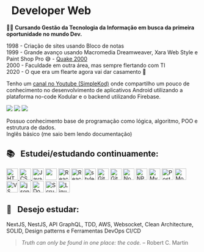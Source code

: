 # &nbsp; Developer Web

:man_student: **Cursando Gestão da Tecnologia da Informação em busca da primeira oportunidade no mundo Dev.**

1998 - Criação de sites usando Bloco de notas  
1999 - Grande avanço usando Macromedia Dreamweaver, Xara Web Style e Paint Shop Pro :sweat_smile:  - [Quake 2000](https://web.archive.org/web/20010216054338/http://www.quake2000.hpg.com.br:80/)  
2000 - Faculdade em outra área, mas sempre flertando com TI  
2020 - O que era um flearte agora vai dar casamento :pray:

Tenho um [canal no Youtube (SimpleKod)](https://www.youtube.com/c/simplekod) onde compartilho um pouco de conhecimento no desenvolvimento de aplicativos Android utilizando a plataforma no-code Kodular e o backend utilizando Firebase.

<a href="https://www.linkedin.com/in/edmilson-torres"><img src="https://img.shields.io/badge/-Edmilson Torres-0077B5?style=flat-square&logo=Linkedin&logoColor=white"/></a>
<a href="mailto:edmilson.torres@gmail.com"><img src="https://img.shields.io/badge/-edmilson.torres@gmail.com-D14836?style=flat-square&logo=Gmail&logoColor=white"/></a>
<a href="https://www.youtube.com/c/simplekod"><img src="https://img.shields.io/badge/-SimpleKod-D62422?style=flat-square&labelColor=D62422&logo=youtube&logoColor=white"/></a>

Possuo conhecimento base de programação como lógica, algoritmo, POO e estrutura de dados.  
Inglês básico (me saio bem lendo documentação)  

## :books: &nbsp; Estudei/estudando continuamente:
<a href="#"><img height= "30" alt="HTML5" src= "https://img.shields.io/badge/HTML5-E34F26?style=for-the-badge&logo=html5&logoColor=white">
<a href="#"><img height= "30" alt="CSS3" src= "https://img.shields.io/badge/CSS3-1572B6?style=for-the-badge&logo=css3&logoColor=white">
<a href="#"><img height= "30" alt="Javascript" src= "https://img.shields.io/badge/JavaScript-323330?style=for-the-badge&logo=javascript&logoColor=F7DF1E"></a>
<a href="#"><img height= "30" src="https://img.shields.io/badge/TypeScript-007ACC?style=for-the-badge&logo=typescript&logoColor=white"></a>
<a href="#"><img height= "30" alt="ReactJS" src= "https://img.shields.io/badge/ReactJS-20232A?style=for-the-badge&logo=react&logoColor=61DAFB"></a>
<a href="#"><img height= "30" alt="React Native" src= "https://img.shields.io/badge/React_Native-20232A?style=for-the-badge&logo=react&logoColor=61DAFB"></a>
<a href="#"><img height= "30" alt="styled-components" src= "https://img.shields.io/badge/styled--components-DB7093?style=for-the-badge&logo=styled-components&logoColor=white"></a>
<a href="#"><img height= "30" alt="Git" src= "https://img.shields.io/badge/Git-F05032?style=for-the-badge&logo=git&logoColor=white"></a>
<a href="#"><img height= "30" alt="Github" src= "https://img.shields.io/badge/Github-181717?style=for-the-badge&logo=github&logoColor=white"></a>
<a href="#"><img height= "30" alt="Node.js" src= "https://img.shields.io/badge/Node.js-339933?style=for-the-badge&logo=nodedotjs&logoColor=white"></a>
<a href="#"><img height= "30" alt="NPM" src= "https://img.shields.io/badge/npm-CB3837?style=for-the-badge&logo=npm&logoColor=white"></a>
<a href="#"><img height= "30" alt="MySQL" src= "https://img.shields.io/badge/MySQL-4479A1?style=for-the-badge&logo=mysql&logoColor=white"></a>
<a href="#"><img height= "30" alt="PostgreSQL" src= "https://img.shields.io/badge/PostgreSQL-4169E1?style=for-the-badge&logo=postgresql&logoColor=white"></a>
<a href="#"><img height= "30" alt="MongoDB" src= "https://img.shields.io/badge/MongoDB-4EA94B?style=for-the-badge&logo=mongodb&logoColor=white"></a>
<a href="#"><img height= "30" alt="VS Code" src= "https://img.shields.io/badge/VS_Code-0078D4?style=for-the-badge&logo=visual%20studio%20code&logoColor=white"></a>
<a href="#"><img height= "30" alt="json" src= "https://img.shields.io/badge/json-5E5C5C?style=for-the-badge&logo=json&logoColor=white"></a>
<a href="#"><img height= "30" alt="Docker" src= "https://img.shields.io/badge/Docker-2496ED?style=for-the-badge&logo=docker&logoColor=white"></a>
<a href="#"><img height= "30" alt="Scrum" src= "https://img.shields.io/badge/Scrum-34B233?style=for-the-badge&logo=Scrum%20Alliance&logoColor=white"></a>
<a href="#"><img height= "30" alt="Linux" src= "https://img.shields.io/badge/Linux-E95420?style=for-the-badge&logo=linux&logoColor=white"></a>
  
## 📖 &nbsp; Desejo estudar:
NextJS, NestJS, API GraphQL, TDD, AWS, Websocket, Clean Architecture, SOLID, Design patterns e Ferramentas DevOps CI/CD

> _Truth can only be found in one place: the code._ – Robert C. Martin
